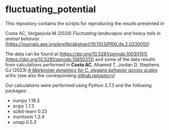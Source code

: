 # fluctuating_potential

This repository contains the scripts for reproducing the results presented in

Costa AC, Vergassola M (2024) *Fluctuating landscapes and heavy tails in animal behavior*. [https://journals.aps.org/prxlife/abstract/10.1103/PRXLife.2.023001](<PRX Life>)

The data can be found at [https://doi.org/10.5281/zenodo.10030151](https://doi.org/10.5281/zenodo.10650313) and some of the data results from calculations performed in **Costa AC**, Ahamed T, Jordan D, Stephens GJ (2023) [*A Markovian dynamics for C. elegans behavior across scales*](https://arxiv.org/abs/2310.12883) arXiv (see also the corresponding  [github repository](https://github.com/AntonioCCosta/markov_worm))

Our calculations were performed using Python 3.7.3 and the following packages:

- numpy 1.18.3
- scipy 1.7.3
- scikit-learn 0.22
- msmtools 1.2.4
- umap 0.5.3

